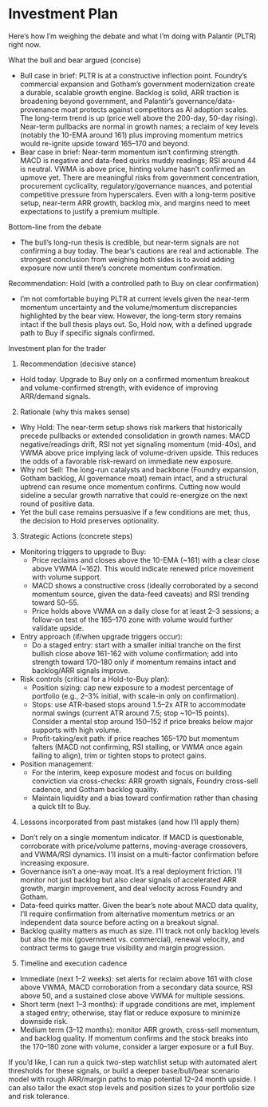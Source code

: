 # Investment Plan

Here’s how I’m weighing the debate and what I’m doing with Palantir (PLTR) right now.

What the bull and bear argued (concise)
- Bull case in brief: PLTR is at a constructive inflection point. Foundry’s commercial expansion and Gotham’s government modernization create a durable, scalable growth engine. Backlog is solid, ARR traction is broadening beyond government, and Palantir’s governance/data-provenance moat protects against competitors as AI adoption scales. The long-term trend is up (price well above the 200-day, 50-day rising). Near-term pullbacks are normal in growth names; a reclaim of key levels (notably the 10-EMA around 161) plus improving momentum metrics would re-ignite upside toward 165–170 and beyond.
- Bear case in brief: Near-term momentum isn’t confirming strength. MACD is negative and data-feed quirks muddy readings; RSI around 44 is neutral. VWMA is above price, hinting volume hasn’t confirmed an upmove yet. There are meaningful risks from government concentration, procurement cyclicality, regulatory/governance nuances, and potential competitive pressure from hyperscalers. Even with a long-term positive setup, near-term ARR growth, backlog mix, and margins need to meet expectations to justify a premium multiple.

Bottom-line from the debate
- The bull’s long-run thesis is credible, but near-term signals are not confirming a buy today. The bear’s cautions are real and actionable. The strongest conclusion from weighing both sides is to avoid adding exposure now until there’s concrete momentum confirmation.

Recommendation: Hold (with a controlled path to Buy on clear confirmation)
- I’m not comfortable buying PLTR at current levels given the near-term momentum uncertainty and the volume/momentum discrepancies highlighted by the bear view. However, the long-term story remains intact if the bull thesis plays out. So, Hold now, with a defined upgrade path to Buy if specific signals confirmed.

Investment plan for the trader
1) Recommendation (decisive stance)
- Hold today. Upgrade to Buy only on a confirmed momentum breakout and volume-confirmed strength, with evidence of improving ARR/demand signals.

2) Rationale (why this makes sense)
- Why Hold: The near-term setup shows risk markers that historically precede pullbacks or extended consolidation in growth names: MACD negative/readings drift, RSI not yet signaling momentum (mid-40s), and VWMA above price implying lack of volume-driven upside. This reduces the odds of a favorable risk-reward on immediate new exposure.
- Why not Sell: The long-run catalysts and backbone (Foundry expansion, Gotham backlog, AI governance moat) remain intact, and a structural uptrend can resume once momentum confirms. Cutting now would sideline a secular growth narrative that could re-energize on the next round of positive data.
- Yet the bull case remains persuasive if a few conditions are met; thus, the decision to Hold preserves optionality.

3) Strategic Actions (concrete steps)
- Monitoring triggers to upgrade to Buy:
  - Price reclaims and closes above the 10-EMA (~161) with a clear close above VWMA (~162). This would indicate renewed price movement with volume support.
  - MACD shows a constructive cross (ideally corroborated by a second momentum source, given the data-feed caveats) and RSI trending toward 50–55.
  - Price holds above VWMA on a daily close for at least 2–3 sessions; a follow-on test of the 165–170 zone with volume would further validate upside.
- Entry approach (if/when upgrade triggers occur):
  - Do a staged entry: start with a smaller initial tranche on the first bullish close above 161-162 with volume confirmation; add into strength toward 170–180 only if momentum remains intact and backlog/ARR signals improve.
- Risk controls (critical for a Hold-to-Buy plan):
  - Position sizing: cap new exposure to a modest percentage of portfolio (e.g., 2–3% initial, with scale-in only on confirmation).
  - Stops: use ATR-based stops around 1.5–2x ATR to accommodate normal swings (current ATR around 7.5; stop ~10–15 points). Consider a mental stop around 150–152 if price breaks below major supports with high volume.
  - Profit-taking/exit path: if price reaches 165–170 but momentum falters (MACD not confirming, RSI stalling, or VWMA once again failing to align), trim or tighten stops to protect gains.
- Position management:
  - For the interim, keep exposure modest and focus on building conviction via cross-checks: ARR growth signals, Foundry cross-sell cadence, and Gotham backlog quality.
  - Maintain liquidity and a bias toward confirmation rather than chasing a quick tilt to Buy.

4) Lessons incorporated from past mistakes (and how I’ll apply them)
- Don’t rely on a single momentum indicator. If MACD is questionable, corroborate with price/volume patterns, moving-average crossovers, and VWMA/RSI dynamics. I’ll insist on a multi-factor confirmation before increasing exposure.
- Governance isn’t a one-way moat. It’s a real deployment friction. I’ll monitor not just backlog but also clear signals of accelerated ARR growth, margin improvement, and deal velocity across Foundry and Gotham.
- Data-feed quirks matter. Given the bear’s note about MACD data quality, I’ll require confirmation from alternative momentum metrics or an independent data source before acting on a breakout signal.
- Backlog quality matters as much as size. I’ll track not only backlog levels but also the mix (government vs. commercial), renewal velocity, and contract terms to gauge true visibility and margin progression.

5) Timeline and execution cadence
- Immediate (next 1–2 weeks): set alerts for reclaim above 161 with close above VWMA, MACD corroboration from a secondary data source, RSI above 50, and a sustained close above VWMA for multiple sessions.
- Short term (next 1–3 months): if upgrade conditions are met, implement a staged entry; otherwise, stay flat or reduce exposure to minimize downside risk.
- Medium term (3–12 months): monitor ARR growth, cross-sell momentum, and backlog quality. If momentum confirms and the stock breaks into the 170–180 zone with volume, consider a larger exposure or a full Buy.

If you’d like, I can run a quick two-step watchlist setup with automated alert thresholds for these signals, or build a deeper base/bull/bear scenario model with rough ARR/margin paths to map potential 12–24 month upside. I can also tailor the exact stop levels and position sizes to your portfolio size and risk tolerance.
